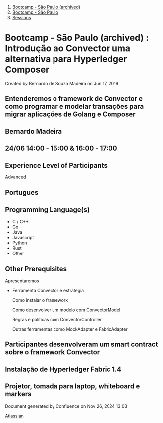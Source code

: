 1. [Bootcamp - São Paulo (archived)](index.html)
2. [Bootcamp - São Paulo](18874376.html)
3. [Sessions](Sessions_18874398.html)

# Bootcamp - São Paulo (archived) : Introdução ao Convector uma alternativa para Hyperledger Composer

Created by Bernardo de Souza Madeira on Jun 17, 2019

## Entenderemos o framework de Convector e como programar e modelar transações para migrar aplicações de Golang e Composer

## Bernardo Madeira

## 24/06 14:00 - 15:00 &amp; 16:00 - 17:00

## Experience Level of Participants

Advanced

## Portugues

## Programming Language(s)

- C / C++
- Go
- Java
- Javascript
- Python
- Rust
- Other

## Other Prerequisites

Apresentaremos

- Ferramenta Convector e estrategia
  
  Como instalar o framework
  
  Como desenvolver um modelo com ConvectorModel
  
  Regras e politicas com ConvectorController
  
  Outras ferramentas como MockAdapter e FabricAdapter

## Participantes desenvolveram um smart contract sobre o framework Convector

## Instalação de Hyperledger Fabric 1.4

## Projetor, tomada para laptop, whiteboard e markers

Document generated by Confluence on Nov 26, 2024 13:03

[Atlassian](http://www.atlassian.com/)
